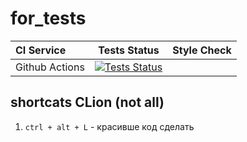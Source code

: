 # for_tests

| **CI Service** | Tests Status | Style Check |
|:---------------|--------------|-------------|
| Github Actions | [![Tests Status](https://github.com/ifanfomin/for_tests/actions/workflows/ci-cmake-tests.yml/badge.svg)](https://github.com/ifanfomin/for_tests/actions/workflows/ci-cmake-tests.yml)

## shortcats CLion (not all)
1. `ctrl + alt + L` - красивше код сделать
